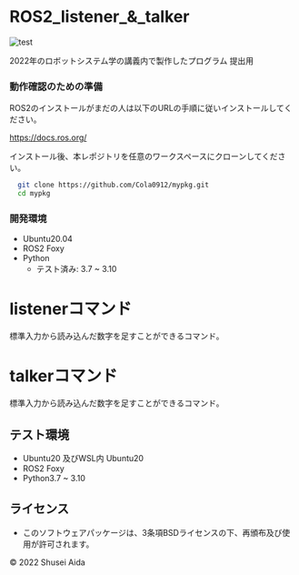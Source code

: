 # ROS2_listener_&_talker
![test](https://github.com/Cola0912/mypkg/actions/workflows/test.yml/badge.svg)

2022年のロボットシステム学の講義内で製作したプログラム
提出用


### 動作確認のための準備
ROS2のインストールがまだの人は以下のURLの手順に従いインストールしてください。

https://docs.ros.org/

インストール後、本レポジトリを任意のワークスペースにクローンしてください。
```bash
  git clone https://github.com/Cola0912/mypkg.git
  cd mypkg
```
### 開発環境
* Ubuntu20.04
* ROS2 Foxy
* Python
  * テスト済み: 3.7 ~ 3.10

# listenerコマンド
標準入力から読み込んだ数字を足すことができるコマンド。

# talkerコマンド
標準入力から読み込んだ数字を足すことができるコマンド。


## テスト環境
* Ubuntu20 及びWSL内 Ubuntu20 
* ROS2 Foxy
* Python3.7 ~ 3.10

## ライセンス
* このソフトウェアパッケージは、3条項BSDライセンスの下、再頒布及び使用が許可されます。

©︎ 2022 Shusei Aida
